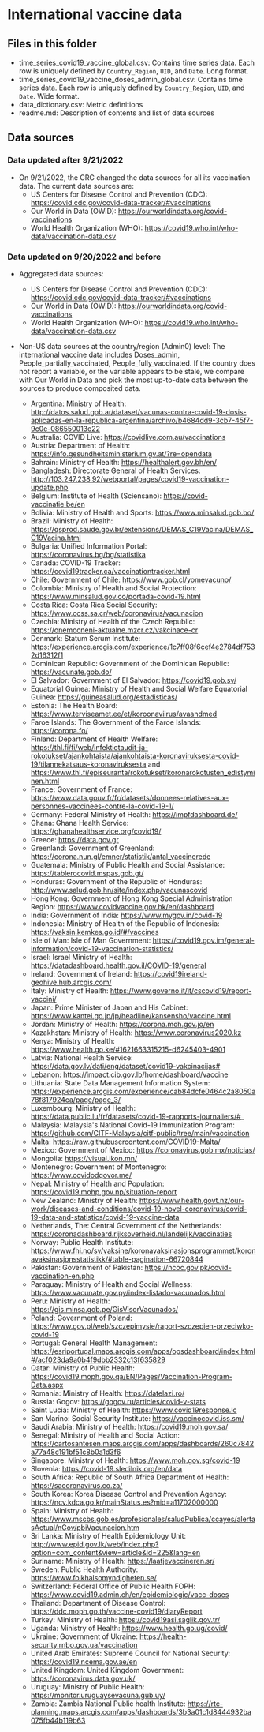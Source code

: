
# International vaccine data

## Files in this folder

- time_series_covid19_vaccine_global.csv: Contains time series data. Each row is uniquely defined by `Country_Region`, `UID`, and `Date`. Long format.
- time_series_covid19_vaccine_doses_admin_global.csv: Contains time series data. Each row is uniquely defined by `Country_Region`, `UID`, and `Date`. Wide format.
- data_dictionary.csv: Metric definitions
- readme.md: Description of contents and list of data sources

## Data sources
### Data updated after 9/21/2022
- On 9/21/2022, the CRC changed the data sources for all its vaccination data. The current data sources are:
  - US Centers for Disease Control and Prevention (CDC): https://covid.cdc.gov/covid-data-tracker/#vaccinations
  - Our World in Data (OWiD): https://ourworldindata.org/covid-vaccinations
  - World Health Organization (WHO): https://covid19.who.int/who-data/vaccination-data.csv

### Data updated on 9/20/2022 and before
- Aggregated data sources:
  - US Centers for Disease Control and Prevention (CDC): https://covid.cdc.gov/covid-data-tracker/#vaccinations
  - Our World in Data (OWiD): https://ourworldindata.org/covid-vaccinations
  - World Health Organization (WHO): https://covid19.who.int/who-data/vaccination-data.csv

- Non-US data sources at the country/region (Admin0) level: The international vaccine data includes Doses_admin, People_partially_vaccinated, People_fully_vaccinated. If the country does not report a variable, or the variable appears to be stale, we compare with Our World in Data and pick the most up-to-date data between the sources to produce composited data.
  - Argentina: Ministry of Health: http://datos.salud.gob.ar/dataset/vacunas-contra-covid-19-dosis-aplicadas-en-la-republica-argentina/archivo/b4684dd9-3cb7-45f7-9c0e-086550013e22
  - Australia: COVID Live: https://covidlive.com.au/vaccinations
  - Austria: Department of Health: https://info.gesundheitsministerium.gv.at/?re=opendata
  - Bahrain: Ministry of Health: https://healthalert.gov.bh/en/
  - Bangladesh: Directorate General of Health Services: http://103.247.238.92/webportal/pages/covid19-vaccination-update.php
  - Belgium: Institute of Health (Sciensano): https://covid-vaccinatie.be/en
  - Bolivia: Ministry of Health and Sports: https://www.minsalud.gob.bo/
  - Brazil: Ministry of Health: https://qsprod.saude.gov.br/extensions/DEMAS_C19Vacina/DEMAS_C19Vacina.html
  - Bulgaria: Unified Information Portal: https://coronavirus.bg/bg/statistika
  - Canada: COVID-19 Tracker: https://covid19tracker.ca/vaccinationtracker.html
  - Chile: Government of Chile: https://www.gob.cl/yomevacuno/
  - Colombia: Ministry of Health and Social Protection: https://www.minsalud.gov.co/portada-covid-19.html
  - Costa Rica: Costa Rica Social Security: https://www.ccss.sa.cr/web/coronavirus/vacunacion
  - Czechia: Ministry of Health of the Czech Republic: https://onemocneni-aktualne.mzcr.cz/vakcinace-cr
  - Denmark: Statum Serum Institute: https://experience.arcgis.com/experience/1c7ff08f6cef4e2784df7532d16312f1
  - Dominican Republic: Government of the Dominican Republic: https://vacunate.gob.do/
  - El Salvador: Government of El Salvador: https://covid19.gob.sv/
  - Equatorial Guinea: Ministry of Health and Social Welfare Equatorial Guinea: https://guineasalud.org/estadisticas/
  - Estonia: The Health Board: https://www.terviseamet.ee/et/koroonaviirus/avaandmed
  - Faroe Islands: The Government of the Faroe Islands: https://corona.fo/
  - Finland: Department of Health Welfare: https://thl.fi/fi/web/infektiotaudit-ja-rokotukset/ajankohtaista/ajankohtaista-koronaviruksesta-covid-19/tilannekatsaus-koronaviruksesta and https://www.thl.fi/episeuranta/rokotukset/koronarokotusten_edistyminen.html
  - France: Government of France: https://www.data.gouv.fr/fr/datasets/donnees-relatives-aux-personnes-vaccinees-contre-la-covid-19-1/
  - Germany: Federal Ministry of Health: https://impfdashboard.de/
  - Ghana: Ghana Health Service: https://ghanahealthservice.org/covid19/
  - Greece: https://data.gov.gr
  - Greenland: Government of Greenland: https://corona.nun.gl/emner/statistik/antal_vaccinerede
  - Guatemala: Ministry of Public Health and Social Assistance: https://tablerocovid.mspas.gob.gt/
  - Honduras: Government of the Republic of Honduras: http://www.salud.gob.hn/site/index.php/vacunascovid
  - Hong Kong: Government of Hong Kong Special Administration Region: https://www.covidvaccine.gov.hk/en/dashboard
  - India: Government of India: https://www.mygov.in/covid-19
  - Indonesia: Ministry of Health of the Republic of Indonesia: https://vaksin.kemkes.go.id/#/vaccines
  - Isle of Man: Isle of Man Government: https://covid19.gov.im/general-information/covid-19-vaccination-statistics/
  - Israel: Israel Ministry of Health: https://datadashboard.health.gov.il/COVID-19/general
  - Ireland: Government of Ireland: https://covid19ireland-geohive.hub.arcgis.com/ 
  - Italy: Ministry of Health: https://www.governo.it/it/cscovid19/report-vaccini/
  - Japan: Prime Minister of Japan and His Cabinet: https://www.kantei.go.jp/jp/headline/kansensho/vaccine.html 
  - Jordan: Ministry of Health: https://corona.moh.gov.jo/en
  - Kazakhstan: Ministry of Health: https://www.coronavirus2020.kz
  - Kenya: Ministry of Health: https://www.health.go.ke/#1621663315215-d6245403-4901
  - Latvia: National Health Service: https://data.gov.lv/dati/eng/dataset/covid19-vakcinacijas#
  - Lebanon: https://impact.cib.gov.lb/home/dashboard/vaccine
  - Lithuania: State Data Management Information System: https://experience.arcgis.com/experience/cab84dcfe0464c2a8050a78f817924ca/page/page_3/
  - Luxembourg: Ministry of Health: https://data.public.lu/fr/datasets/covid-19-rapports-journaliers/#_
  - Malaysia: Malaysia's National Covid-19 Immunization Program: https://github.com/CITF-Malaysia/citf-public/tree/main/vaccination
  - Malta: https://raw.githubusercontent.com/COVID19-Malta/
  - Mexico: Government of Mexico: https://coronavirus.gob.mx/noticias/
  - Mongolia: https://visual.ikon.mn/
  - Montenegro: Government of Montenegro: https://www.covidodgovor.me/
  - Nepal: Ministry of Health and Population: https://covid19.mohp.gov.np/situation-report
  - New Zealand: Ministry of Health: https://www.health.govt.nz/our-work/diseases-and-conditions/covid-19-novel-coronavirus/covid-19-data-and-statistics/covid-19-vaccine-data
  - Netherlands, The: Central Government of the Netherlands: https://coronadashboard.rijksoverheid.nl/landelijk/vaccinaties
  - Norway: Public Health Institute: https://www.fhi.no/sv/vaksine/koronavaksinasjonsprogrammet/koronavaksinasjonsstatistikk/#table-pagination-66720844
  - Pakistan: Government of Pakistan: https://ncoc.gov.pk/covid-vaccination-en.php
  - Paraguay: Ministry of Health and Social Wellness: https://www.vacunate.gov.py/index-listado-vacunados.html
  - Peru: Ministry of Health: https://gis.minsa.gob.pe/GisVisorVacunados/
  - Poland: Government of Poland: https://www.gov.pl/web/szczepimysie/raport-szczepien-przeciwko-covid-19
  - Portugal: General Health Management: https://esriportugal.maps.arcgis.com/apps/opsdashboard/index.html#/acf023da9a0b4f9dbb2332c13f635829
  - Qatar: Ministry of Public Health: https://covid19.moph.gov.qa/EN/Pages/Vaccination-Program-Data.aspx
  - Romania: Ministry of Health: https://datelazi.ro/
  - Russia: Gogov: https://gogov.ru/articles/covid-v-stats 
  - Saint Lucia: Ministry of Health: https://www.covid19response.lc
  - San Marino: Social Security Institute: https://vaccinocovid.iss.sm/
  - Saudi Arabia: Ministry of Health: https://covid19.moh.gov.sa/
  - Senegal: Ministry of Health and Social Action: https://cartosantesen.maps.arcgis.com/apps/dashboards/260c7842a77a48c191bf51c8b0a1d3f6
  - Singapore: Ministry of Health: https://www.moh.gov.sg/covid-19
  - Slovenia: https://covid-19.sledilnik.org/en/data
  - South Africa: Republic of South Africa Department of Health: https://sacoronavirus.co.za/
  - South Korea: Korea Disease Control and Prevention Agency: https://ncv.kdca.go.kr/mainStatus.es?mid=a11702000000
  - Spain: Ministry of Health: https://www.mscbs.gob.es/profesionales/saludPublica/ccayes/alertasActual/nCov/pbiVacunacion.htm
  - Sri Lanka: Ministry of Health Epidemiology Unit: http://www.epid.gov.lk/web/index.php?option=com_content&view=article&id=225&lang=en
  - Suriname: Ministry of Health: https://laatjevaccineren.sr/
  - Sweden: Public Health Authority: https://www.folkhalsomyndigheten.se/
  - Switzerland: Federal Office of Public Health FOPH: https://www.covid19.admin.ch/en/epidemiologic/vacc-doses
  - Thailand: Department of Disease Control: https://ddc.moph.go.th/vaccine-covid19/diaryReport
  - Turkey: Ministry of Health: https://covid19asi.saglik.gov.tr/
  - Uganda: Ministry of Health: https://www.health.go.ug/covid/
  - Ukraine: Government of Ukraine: https://health-security.rnbo.gov.ua/vaccination
  - United Arab Emirates: Supreme Council for National Security: https://covid19.ncema.gov.ae/en
  - United Kingdom: United Kingdom Government: https://coronavirus.data.gov.uk/
  - Uruguay: Ministry of Public Health: https://monitor.uruguaysevacuna.gub.uy/
  - Zambia: Zambia National Public health Institute: https://rtc-planning.maps.arcgis.com/apps/dashboards/3b3a01c1d8444932ba075fb44b119b63
